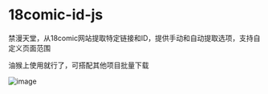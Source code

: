 # 18comic-id-js
禁漫天堂，从18comic网站提取特定链接和ID，提供手动和自动提取选项，支持自定义页面范围

油猴上使用就行了，可搭配其他项目批量下载

![image](https://github.com/user-attachments/assets/18ee1573-d544-4e71-9677-17f6e489d03c)

